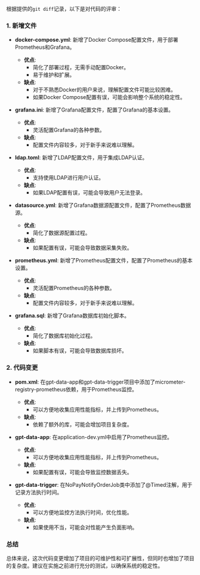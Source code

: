 根据提供的`git diff`记录，以下是对代码的评审：

### 1. 新增文件
- **docker-compose.yml**: 新增了Docker Compose配置文件，用于部署Prometheus和Grafana。
  - **优点**:
    - 简化了部署过程，无需手动配置Docker。
    - 易于维护和扩展。
  - **缺点**:
    - 对于不熟悉Docker的用户来说，理解配置文件可能比较困难。
    - 如果Docker Compose配置有误，可能会影响整个系统的稳定性。

- **grafana.ini**: 新增了Grafana配置文件，配置了Grafana的基本设置。
  - **优点**:
    - 灵活配置Grafana的各种参数。
  - **缺点**:
    - 配置文件内容较多，对于新手来说难以理解。

- **ldap.toml**: 新增了LDAP配置文件，用于集成LDAP认证。
  - **优点**:
    - 支持使用LDAP进行用户认证。
  - **缺点**:
    - 如果LDAP配置有误，可能会导致用户无法登录。

- **datasource.yml**: 新增了Grafana数据源配置文件，配置了Prometheus数据源。
  - **优点**:
    - 简化了数据源配置过程。
  - **缺点**:
    - 如果配置有误，可能会导致数据采集失败。

- **prometheus.yml**: 新增了Prometheus配置文件，配置了Prometheus的基本设置。
  - **优点**:
    - 灵活配置Prometheus的各种参数。
  - **缺点**:
    - 配置文件内容较多，对于新手来说难以理解。

- **grafana.sql**: 新增了Grafana数据库初始化脚本。
  - **优点**:
    - 简化了数据库初始化过程。
  - **缺点**:
    - 如果脚本有误，可能会导致数据库损坏。

### 2. 代码变更
- **pom.xml**: 在gpt-data-app和gpt-data-trigger项目中添加了micrometer-registry-prometheus依赖，用于Prometheus监控。
  - **优点**:
    - 可以方便地收集应用性能指标，并上传到Prometheus。
  - **缺点**:
    - 依赖了额外的库，可能会增加项目复杂度。

- **gpt-data-app**: 在application-dev.yml中启用了Prometheus监控。
  - **优点**:
    - 可以方便地收集应用性能指标，并上传到Prometheus。
  - **缺点**:
    - 如果配置有误，可能会导致监控数据丢失。

- **gpt-data-trigger**: 在NoPayNotifyOrderJob类中添加了@Timed注解，用于记录方法执行时间。
  - **优点**:
    - 可以方便地监控方法执行时间，优化性能。
  - **缺点**:
    - 如果使用不当，可能会对性能产生负面影响。

### 总结
总体来说，这次代码变更增加了项目的可维护性和可扩展性，但同时也增加了项目的复杂度。建议在实施之前进行充分的测试，以确保系统的稳定性。